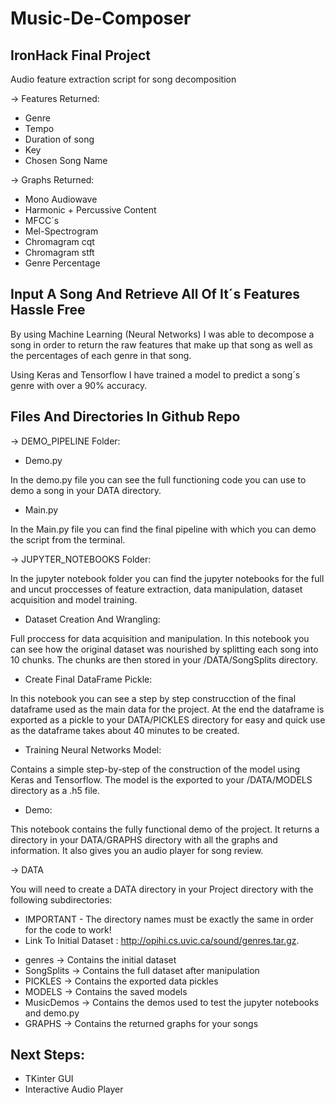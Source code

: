 # Music-De-Composer

## IronHack Final Project ##

Audio feature extraction script for song decomposition

-> Features Returned:                

- Genre
- Tempo
- Duration of song
- Key
- Chosen Song Name

-> Graphs Returned:

- Mono Audiowave
- Harmonic + Percussive Content
- MFCC´s 
- Mel-Spectrogram
- Chromagram cqt
- Chromagram stft
- Genre Percentage

## Input A Song And Retrieve All Of It´s Features Hassle Free

By using Machine Learning (Neural Networks) I was able to decompose a song in order to return the raw features that make up that song as well as the percentages of each genre in that song.

Using Keras and Tensorflow I have trained a model to predict a song´s genre with over a 90% accuracy.

## Files And Directories In Github Repo

-> DEMO_PIPELINE Folder:

- Demo.py

In the demo.py file you can see the full functioning code you can use to demo a song in your DATA directory.

- Main.py

In the Main.py file you can find the final pipeline with which you can demo the script from the terminal.

-> JUPYTER_NOTEBOOKS Folder:

In the jupyter notebook folder you can find the jupyter notebooks for the full and uncut proccesses of feature extraction, data manipulation, dataset acquisition and model training.

- Dataset Creation And Wrangling:

Full proccess for data acquisition and manipulation. In this notebook you can see how the original dataset was nourished by splitting each song into 10 chunks. The chunks are then stored in your /DATA/SongSplits directory.

- Create Final DataFrame Pickle:

In this notebook you can see a step by step construcction of the final dataframe used as the main data for the project. At the end the dataframe is exported as a pickle to your DATA/PICKLES directory for easy and quick use as the dataframe takes about 40 minutes to be created.

- Training Neural Networks Model:

Contains a simple step-by-step of the construction of the model using Keras and Tensorflow. The model is the exported to your /DATA/MODELS directory as a .h5 file.

- Demo:

This notebook contains the fully functional demo of the project. It returns a directory in your DATA/GRAPHS directory with all the graphs and information. It also gives you an audio player for song review.

-> DATA

You will need to create a DATA directory in your Project directory with the following subdirectories: 

* IMPORTANT - The directory names must be exactly the same in order for the code to work!
* Link To Initial Dataset : http://opihi.cs.uvic.ca/sound/genres.tar.gz.

- genres -> Contains the initial dataset 
- SongSplits -> Contains the full dataset after manipulation
- PICKLES -> Contains the exported data pickles
- MODELS -> Contains the saved models 
- MusicDemos -> Contains the demos used to test the jupyter notebooks and demo.py
- GRAPHS -> Contains the returned graphs for your songs

## Next Steps:

- TKinter GUI
- Interactive Audio Player
